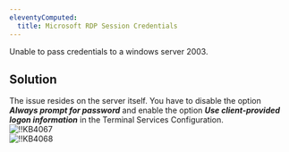 ```yaml
---
eleventyComputed:
  title: Microsoft RDP Session Credentials
---
```

Unable to pass credentials to a windows server 2003.

## Solution

The issue resides on the server itself. You have to disable the option ***Always prompt for password*** and enable the option ***Use client-provided logon information*** in the Terminal Services Configuration.  
![!!KB4067](https://webdevolutions.azureedge.net/docs/en/kb/KB4067.png)  
![!!KB4068](https://webdevolutions.azureedge.net/docs/en/kb/KB4068.png)
